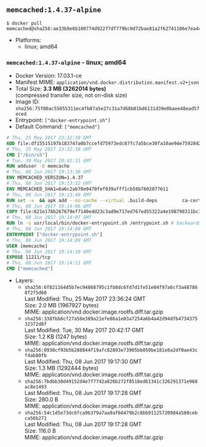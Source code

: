 ## `memcached:1.4.37-alpine`

```console
$ docker pull memcached@sha256:ae33b9e8b100774d92277df779bc0d72bae81a2f62741106e7ea4cd683e2a507
```

-	Platforms:
	-	linux; amd64

### `memcached:1.4.37-alpine` - linux; amd64

-	Docker Version: 17.03.1-ce
-	Manifest MIME: `application/vnd.docker.distribution.manifest.v2+json`
-	Total Size: **3.3 MB (3262014 bytes)**  
	(compressed transfer size, not on-disk size)
-	Image ID: `sha256:75f00ac55055311ec4fb87a5e27c31a7d68b01bd6131d39e0baee48ead57eced`
-	Entrypoint: `["docker-entrypoint.sh"]`
-	Default Command: `["memcached"]`

```dockerfile
# Thu, 25 May 2017 23:32:38 GMT
ADD file:df15515197b183747a0b7ccefd75973edc87fc7a5bce30fa10ae94e75928d25c in / 
# Thu, 25 May 2017 23:32:38 GMT
CMD ["/bin/sh"]
# Tue, 30 May 2017 20:41:31 GMT
RUN adduser -D memcache
# Thu, 08 Jun 2017 19:13:30 GMT
ENV MEMCACHED_VERSION=1.4.37
# Thu, 08 Jun 2017 19:13:32 GMT
ENV MEMCACHED_SHA1=6a6c2ab70e9470fef939afff1cb58b7602077611
# Thu, 08 Jun 2017 19:13:48 GMT
RUN set -x 	&& apk add --no-cache --virtual .build-deps 		ca-certificates 		coreutils 		cyrus-sasl-dev 		dpkg-dev dpkg 		gcc 		libc-dev 		libevent-dev 		libressl 		linux-headers 		make 		perl 		tar 	&& wget -O memcached.tar.gz "https://memcached.org/files/memcached-$MEMCACHED_VERSION.tar.gz" 	&& echo "$MEMCACHED_SHA1  memcached.tar.gz" | sha1sum -c - 	&& mkdir -p /usr/src/memcached 	&& tar -xzf memcached.tar.gz -C /usr/src/memcached --strip-components=1 	&& rm memcached.tar.gz 	&& cd /usr/src/memcached 	&& ./configure 		--build="$(dpkg-architecture --query DEB_BUILD_GNU_TYPE)" 		--enable-sasl 	&& make -j "$(nproc)" 	&& make install 	&& cd / && rm -rf /usr/src/memcached 	&& runDeps="$( 		scanelf --needed --nobanner --recursive /usr/local 			| awk '{ gsub(/,/, "\nso:", $2); print "so:" $2 }' 			| sort -u 			| xargs -r apk info --installed 			| sort -u 	)" 	&& apk add --virtual .memcached-rundeps $runDeps 	&& apk del .build-deps 	&& memcached -V
# Thu, 08 Jun 2017 19:14:06 GMT
COPY file:621e178b267679ef7140edd23c3ad9e717ed767ed55322a4e198798311bc1d36 in /usr/local/bin/ 
# Thu, 08 Jun 2017 19:14:07 GMT
RUN ln -s usr/local/bin/docker-entrypoint.sh /entrypoint.sh # backwards compat
# Thu, 08 Jun 2017 19:14:08 GMT
ENTRYPOINT ["docker-entrypoint.sh"]
# Thu, 08 Jun 2017 19:14:09 GMT
USER [memcache]
# Thu, 08 Jun 2017 19:14:10 GMT
EXPOSE 11211/tcp
# Thu, 08 Jun 2017 19:14:11 GMT
CMD ["memcached"]
```

-	Layers:
	-	`sha256:6f821164d5b7ec94868795c1fb8dc6fd7d1fe51e04f97a6cf3a487868f2f5d68`  
		Last Modified: Thu, 25 May 2017 23:36:24 GMT  
		Size: 2.0 MB (1967927 bytes)  
		MIME: application/vnd.docker.image.rootfs.diff.tar.gzip
	-	`sha256:338fbb6cf27a58e389a21efe86a1e03a7254a6b4a42d94dfb473437532372d8f`  
		Last Modified: Tue, 30 May 2017 20:42:17 GMT  
		Size: 1.2 KB (1247 bytes)  
		MIME: application/vnd.docker.image.rootfs.diff.tar.gzip
	-	`sha256:0930cf93b5b288844f19afc82893e73905bb050be181e8a2df0ae43cf4ab80fb`  
		Last Modified: Thu, 08 Jun 2017 19:17:30 GMT  
		Size: 1.3 MB (1292444 bytes)  
		MIME: application/vnd.docker.image.rootfs.diff.tar.gzip
	-	`sha256:7bdbb30d49152d4e7f7742a826b272f8518ed61341c326291371e968ac8e1493`  
		Last Modified: Thu, 08 Jun 2017 19:17:28 GMT  
		Size: 280.0 B  
		MIME: application/vnd.docker.image.rootfs.diff.tar.gzip
	-	`sha256:54c1d5e73dc6fca9b379a7aa9af66479b2c8bb91125720984a580cebca56b271`  
		Last Modified: Thu, 08 Jun 2017 19:17:28 GMT  
		Size: 116.0 B  
		MIME: application/vnd.docker.image.rootfs.diff.tar.gzip
